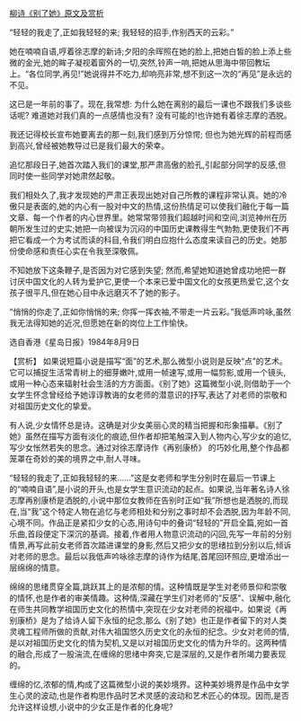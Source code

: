 [柳诗《别了她》原文及赏析](https://www.vrrw.net/wx/15123.html)

“轻轻的我走了,正如我轻轻的来; 我轻轻的招手,作别西天的云彩。”

她在喃喃自语,哼着徐志摩的新诗;夕阳的余晖照在她的脸上,把她白皙的脸上添上些微的金光,她的眸子凝视着窗外的一切,突然,铃声一响,把她从思海中带回教坛上。“各位同学,再见!”她说得并不吃力,却响亮非常,想不到这一次的“再见”是永远的不见。

这已是一年前的事了。现在,我常想: 为什么她在离别的最后一课也不跟我们多谈些话呢? 难道她对我们真的一点感情也没有? 没有可能的!也许她有着徐志摩的洒脱。

我还记得校长宣布她要离去的那一刻,我们感到万分惊愕; 但也为她光辉的前程而感到高兴,曾经被她教导过已是我们最大的荣幸。

追忆那段日子,她首次踏入我们的课堂,那严肃高傲的脸孔,引起部分同学的反感,但同时使一些同学对她肃然起敬。

我们相处久了,我才发现她的严肃正表现出她对自己所教的课程非常认真。她的冷傲只是表面的,她的内心有一股对中文的热情,这份热情足可以使我们融化于每一篇文章、每一个作者的内心世界里。她常常带领我们超越时间和空间,浏览神州在历朝所发生过的史实;她把一向被误为沉闷的中国历史课教得生气勃勃,更使我们不再把它看成一个为考试而读的科目,令我们明白应抱什么态度来读自己的历史。她那份使命感和责任心实在令我至深敬佩。

不知她放下这条鞭子,是否因为对它感到失望; 然而,希望她知道她曾成功地把一群讨厌中国文化的人转为爱护它,更使一个本来已爱中国文化的女孩更热爱它,这个女孩子很平凡,但在她心目中永远磨灭不了她的影子。

“悄悄的你走了,正如你悄悄的来; 你挥一挥衣袖,不带走一片云彩。”我低声吟咏,虽然我无法得知她的近况,但愿她在新的岗位上工作愉快。

选自香港《星岛日报》1984年8月9日



【赏析】 如果说短篇小说是描写“面”的艺术,那么微型小说则是反映“点”的艺术。它可以捕捉生活常青树上的细芽嫩叶,或用一帧速写,或用一幅剪影,或用一个镜头,或用一种心态来辐射社会生活的方方面面。《别了她》这篇微型小说,则借助于一个女学生怀念曾经给予她谆谆教诲的女老师的潜意识的抒写,表达了对老师的崇敬和对祖国历史文化的挚爱。

有人说,少女情怀总是诗。这确是对少女美丽心灵的精当把握和形象描摹。《别了她》虽然在描写方面有淡化的痕迹,但作者却把笔触深入到人物内心,写少女的追忆,写少女怅然若失的思念。通过对徐志摩诗作《再别康桥》 的巧妙化用,整个作品都笼罩在奇妙的美的境界之中,耐人寻味。

“轻轻的我走了,正如我轻轻的来……”这是女老师和学生分别时在最后一节课上的“喃喃自语”,是小说的开头,也是女学生意识流动的起点。如果说,当年著名诗人徐志摩再别康桥是洒脱的,小说中那位女教师在告别时正如“我”所想也是洒脱的,而现在,当“我”这个特定人物在追忆与老师相处和分别之事时却不会洒脱,因为年龄不同,心境不同。作品正是紧扣少女的心态,用诗句中的叠词“轻轻的”开启全篇,宛如一首乐曲,首段便定下深沉的基调。接着,作者用人物意识流动的闪回,先写一年前的分别情景,再写此前女老师首次踏进课堂的身影,然后又把少女的思绪拉到分别以后,倾诉对老师的思念。最后以我低声吟咏徐志摩的诗作为结尾,首尾回环照应,更增添出一层绵绵的情意。

绵绵的思绪贯穿全篇,跳跃其上的是浓郁的情。这种情既是学生对老师景仰和崇敬的情怀,也是作者的审美情趣。这种情,深藏在学生们对老师的“反感”、误解中,融化在师生共同教学祖国历史文化的热情中,突现在少女对老师的祝福中。如果说《再别康桥》是为了给诗人留下永恒的纪念,那么《别了她》也正是作者留下的对人类灵魂工程师所做的贡献,对伟大祖国悠久历史文化的永恒的纪念。少女对老师的情,是以对祖国历史文化的情为契机,又是以对祖国历史文化的情为升华的。这两种情的融合,形成了一股湍流,在缠绵的思绪中奔突,它是深层的,又是作者所竭力要表现的。

缠绵的忆,浓郁的情,构成了这篇微型小说的美妙境界。这种美妙境界是作品中女学生心灵的波动,也是作者构思作品时艺术灵感的波动和艺术匠心的体现。因而,是否允许这样设想,小说中的少女正是作者的化身呢?

